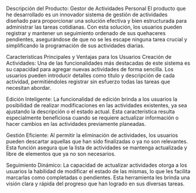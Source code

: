 Descripción del Producto: Gestor de Actividades Personal
El producto que he desarrollado es un innovador sistema de gestión de actividades diseñado para proporcionar una solución efectiva y bien estructurada para administrar las tareas cotidianas. Con esta solución, los usuarios pueden registrar y mantener un seguimiento ordenado de sus quehaceres pendientes, asegurándose de que no se les escape ninguna tarea crucial y simplificando la programación de sus actividades diarias.

Características Principales y Ventajas para los Usuarios
Creación de Actividades: Una de las funcionalidades más destacadas de este sistema es su capacidad para agregar nuevas actividades de forma sencilla. Los usuarios pueden introducir detalles como título y descripción de cada actividad, permitiéndoles registrar sin esfuerzo todas las tareas que necesitan abordar.

Edición Inteligente: La funcionalidad de edición brinda a los usuarios la posibilidad de realizar modificaciones en las actividades existentes, ya sea ajustando la descripción o el estado actual. Esta característica resulta especialmente beneficiosa cuando se requiere actualizar información o hacer cambios en las actividades previamente planeadas.

Gestión Eficiente: Al permitir la eliminación de actividades, los usuarios pueden descartar aquellas que han sido finalizadas o ya no son relevantes. Esta función asegura que la lista de actividades se mantenga actualizada y libre de elementos que ya no son necesarios.

Seguimiento Dinámico: La capacidad de actualizar actividades otorga a los usuarios la habilidad de modificar el estado de las mismas, lo que les facilita marcarlas como completadas o pendientes. Esta herramienta les brinda una visión clara y rápida del progreso que han logrado en sus diversas tareas.